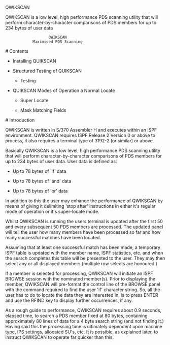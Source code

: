 QWIKSCAN

QWIKSCAN is a low level, high performance PDS scanning utility that will perform character-by-character comparisons of PDS members for up to 234 bytes of user data

```
                   QWIKSCAN                                             
            Maximised PDS Scanning                                      
```

# Contents

- Installing QUIKSCAN
  
- Structured Testing of QUIKSCAN
  
  - Testing
    
- QUIKSCAN Modes of Operation a Normal Locate
  
  - Super Locate
    
  - Mask Matching Fields  
    

# Introduction

QWIKSCAN is written in S/370 Assembler H and executes within an ISPF environment. QWIKSCAN requires ISPF Release 2 Version 0 or above to process, it also requires a terminal type of 3192-2 (or similar) or above.

Basically QWIKSCAN is a low level, high performance PDS scanning utility that will perform character-by-character comparisons of PDS members for up to 234 bytes of user data. User data is defined as:

- Up to 78 bytes of 'if' data
  
- Up to 78 bytes of 'and' data
  
- Up to 78 bytes of 'or' data
  

In addition to this the user may enhance the performance of QWIKSCAN by means of giving it delimiting 'stop after' instructions in either it's regular mode of operation or it's super-locate mode.

Whilst QWIKSCAN is running the users terminal is updated after the first 50 and every subsequent 50 PDS members are processed. The updated panel will tell the user how many members have been processed so far and how many successful matches have been located.

Assuming that at least one successful match has been made, a temporary ISPF table is updated with the member name, ISPF statistics, etc. and when the search completes this table will be presented to the user. They may then select any or all displayed members (multiple row selects are honoured.)

If a member is selected for processing, QWIKSCAN will initiate an ISPF BROWSE session with the nominated member(s). Prior to displaying the member, QWIKSCAN will pre-format the control line of the BROWSE panel with the command required to find the user 'if' character string. So, all the user has to do to locate the data they are interested in, is to press ENTER and use the RFIND key to display further occurrences, if any.

As a rough guide to performance, QWIKSCAN requires about 0.9 seconds, elapsed time, to search a PDS member fixed at 80 bytes, containing approximately 80 lines of data for a 4 byte search string (and not finding it.) Having said this the processing time is ultimately dependent upon machine type, IPS settings, allocated SU's, etc. It is possible, as explained later, to instruct QWIKSCAN to operate far quicker than this.
